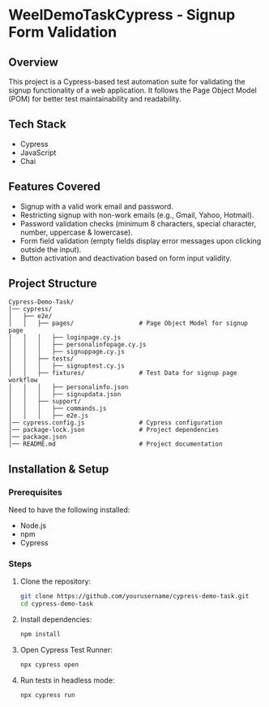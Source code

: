 # WeelDemoTaskCypress - Signup Form Validation

## Overview
This project is a Cypress-based test automation suite for validating the signup functionality of a web application. It follows the Page Object Model (POM) for better test maintainability and readability.

## Tech Stack
- Cypress
- JavaScript
- Chai

## Features Covered
- Signup with a valid work email and password.
- Restricting signup with non-work emails (e.g., Gmail, Yahoo, Hotmail).
- Password validation checks (minimum 8 characters, special character, number, uppercase & lowercase).
- Form field validation (empty fields display error messages upon clicking outside the input).
- Button activation and deactivation based on form input validity.

## Project Structure
```
Cypress-Demo-Task/
│── cypress/
│   ├── e2e/ 
│   │   ├── pages/                  # Page Object Model for signup page
│   │   │   ├── loginpage.cy.js       
│   │   │   ├── personalinfopage.cy.js
│   │   │   ├── signuppage.cy.js 
│   │   ├── tests/
│   │   │   ├── signuptest.cy.js     
│   │   ├── fixtures/               # Test Data for signup page workflow
│   │   │   ├── personalinfo.json
│   │   │   ├── signupdata.json
│   │   ├── support/               
│   │   │   ├── commands.js
│   │   │   ├── e2e.js
│── cypress.config.js               # Cypress configuration
│── package-lock.json               # Project dependencies
│── package.json                    
│── README.md                       # Project documentation
```

## Installation & Setup
### Prerequisites
Need to have the following installed:
- Node.js 
- npm 
- Cypress

### Steps
1. Clone the repository:
   ```sh
   git clone https://github.com/yourusername/cypress-demo-task.git
   cd cypress-demo-task
   ```
2. Install dependencies:
   ```sh
   npm install
   ```
3. Open Cypress Test Runner:
   ```sh
   npx cypress open
   ```
4. Run tests in headless mode:
   ```sh
   npx cypress run
   ```


